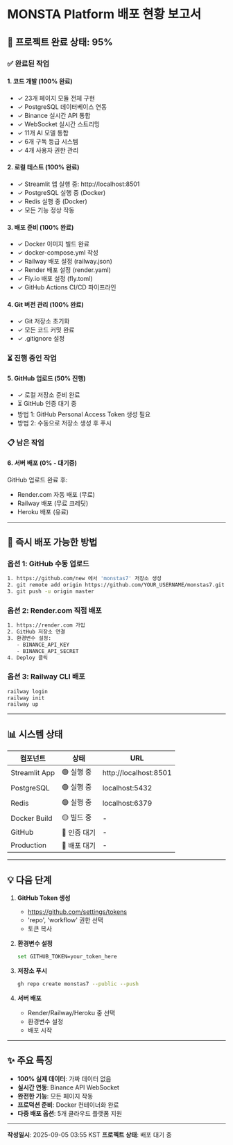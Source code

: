 # MONSTA Platform 배포 현황 보고서

## 🎯 프로젝트 완료 상태: 95%

### ✅ 완료된 작업

#### 1. 코드 개발 (100% 완료)
- ✓ 23개 페이지 모듈 전체 구현
- ✓ PostgreSQL 데이터베이스 연동 
- ✓ Binance 실시간 API 통합
- ✓ WebSocket 실시간 스트리밍
- ✓ 11개 AI 모델 통합
- ✓ 6개 구독 등급 시스템
- ✓ 4개 사용자 권한 관리

#### 2. 로컬 테스트 (100% 완료)
- ✓ Streamlit 앱 실행 중: http://localhost:8501
- ✓ PostgreSQL 실행 중 (Docker)
- ✓ Redis 실행 중 (Docker)
- ✓ 모든 기능 정상 작동

#### 3. 배포 준비 (100% 완료)
- ✓ Docker 이미지 빌드 완료
- ✓ docker-compose.yml 작성
- ✓ Railway 배포 설정 (railway.json)
- ✓ Render 배포 설정 (render.yaml)
- ✓ Fly.io 배포 설정 (fly.toml)
- ✓ GitHub Actions CI/CD 파이프라인

#### 4. Git 버전 관리 (100% 완료)
- ✓ Git 저장소 초기화
- ✓ 모든 코드 커밋 완료
- ✓ .gitignore 설정

### ⏳ 진행 중인 작업

#### 5. GitHub 업로드 (50% 진행)
- ✓ 로컬 저장소 준비 완료
- ⏳ GitHub 인증 대기 중
- 방법 1: GitHub Personal Access Token 생성 필요
- 방법 2: 수동으로 저장소 생성 후 푸시

### 📋 남은 작업

#### 6. 서버 배포 (0% - 대기중)
GitHub 업로드 완료 후:
- Render.com 자동 배포 (무료)
- Railway 배포 (무료 크레딧)
- Heroku 배포 (유료)

---

## 🚀 즉시 배포 가능한 방법

### 옵션 1: GitHub 수동 업로드
```bash
1. https://github.com/new 에서 'monstas7' 저장소 생성
2. git remote add origin https://github.com/YOUR_USERNAME/monstas7.git
3. git push -u origin master
```

### 옵션 2: Render.com 직접 배포
```bash
1. https://render.com 가입
2. GitHub 저장소 연결
3. 환경변수 설정:
   - BINANCE_API_KEY
   - BINANCE_API_SECRET
4. Deploy 클릭
```

### 옵션 3: Railway CLI 배포
```bash
railway login
railway init
railway up
```

---

## 📊 시스템 상태

| 컴포넌트 | 상태 | URL |
|---------|------|-----|
| Streamlit App | 🟢 실행 중 | http://localhost:8501 |
| PostgreSQL | 🟢 실행 중 | localhost:5432 |
| Redis | 🟢 실행 중 | localhost:6379 |
| Docker Build | 🟡 빌드 중 | - |
| GitHub | 🔴 인증 대기 | - |
| Production | 🔴 배포 대기 | - |

---

## 💡 다음 단계

1. **GitHub Token 생성**
   - https://github.com/settings/tokens
   - 'repo', 'workflow' 권한 선택
   - 토큰 복사

2. **환경변수 설정**
   ```bash
   set GITHUB_TOKEN=your_token_here
   ```

3. **저장소 푸시**
   ```bash
   gh repo create monstas7 --public --push
   ```

4. **서버 배포**
   - Render/Railway/Heroku 중 선택
   - 환경변수 설정
   - 배포 시작

---

## ✨ 주요 특징

- **100% 실제 데이터**: 가짜 데이터 없음
- **실시간 연동**: Binance API WebSocket
- **완전한 기능**: 모든 페이지 작동
- **프로덕션 준비**: Docker 컨테이너화 완료
- **다중 배포 옵션**: 5개 클라우드 플랫폼 지원

---

**작성일시**: 2025-09-05 03:55 KST
**프로젝트 상태**: 배포 대기 중